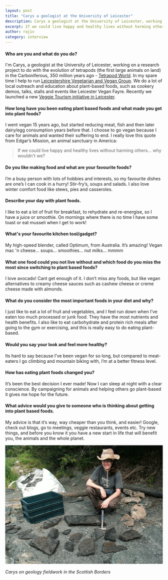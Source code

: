 ```yaml
---
layout: post
title: "Carys a geologist at the University of Leicester"
description: Carys a geologist at the University of Leicester, working on a research project to do with the evolution of tetrapods
excerpt: If we could live happy and healthy lives without harming others... why wouldn't we?...
author: rajiv
category: interview
---
```

#### Who are you and what do you do?
I'm Carys, a geologist at the University of Leicester, working on a research project to do with the evolution of tetrapods (the first large animals on land) in the Carboniferous, 350 million years ago - [Tetrapod World](http://www.tetrapodworld.com). In my spare time I help to run [Leicestershire Vegetarian and Vegan Group](http://www.leicesterveggies.org.uk/). We do a lot of local outreach and education about plant-based foods, such as cookery demos, talks, stalls and events like Leicester Vegan Fayre. Recently we launched a new [Veggie Tourism initiative in Leicester](http://www.goleicestershire.com/food-and-drink/veggie-leicester.aspx).

#### How long have you been eating plant based foods and what made you get into plant foods?
I went vegan 15 years ago, but started reducing meat, fish and then later dairy/egg consumption years before that. I choose to go vegan because I care for animals and wanted their suffering to end. I really love this quote from Edgar’s Mission, an animal sanctuary in America: 

>If we could live happy and healthy lives without harming others... why wouldn't we?

#### Do you like making food and what are your favourite foods?
I’m a busy person with lots of hobbies and interests, so my favourite dishes are one’s I can cook in a hurry! Stir-fry’s, soups and salads. I also love winter comfort food like stews, pies and casseroles.

#### Describe your day with plant foods.
I like to eat a lot of fruit for breakfast, to rehydrate and re-energise, so I have a juice or smoothie. On mornings where there is no time I have some toast or eat musseli when I get to work! 

#### What's your favourite kitchen tool/gadget?
My high-speed blender, called Optimum, from Australia. It’s amazing! Vegan mac 'n cheese... soups... smoothies... nut milks... mmmm

#### What one food could you not live without and which food do you miss the most since switching to plant based foods?
I love avocado! Cant get enough of it. I don’t miss any foods, but like vegan alternatives to creamy cheese sauces such as cashew cheese or creme cheese made with almonds.

#### What do you consider the most important foods in your diet and why?
I just like to eat a lot of fruit and vegetables, and I feel run down when I’ve eaten too much processed or junk food. They have the most nutrients and health benefits. I also like to eat carbohydrate and protein rich meals after going to the gym or exercising, and this is really easy to do eating plant-based.

#### Would you say your look and feel more healthy?
Its hard to say because I’ve been vegan for so long, but compared to meat-eaters I go climbing and mountain biking with, I’m at a better fitness level.

#### How has eating plant foods changed you?
It’s been the best decision I ever made! Now I can sleep at night with a clear conscience. By campaigning for animals and helping others go plant-based it gives me hope for the future.

#### What advice would you give to someone who is thinking about getting into plant based foods.
My advice is that it’s way, way cheaper than you think, and easier! Google, check out blogs, go to meetings, veggie restaurants, events etc. Try new things, and before you know it you have a new start in life that will benefit you, the animals and the whole planet.

![Carys on geology fieldwork in the Scottish Borders](/img/carys-bennett.jpg)

_Carys on geology fieldwork in the Scottish Borders_